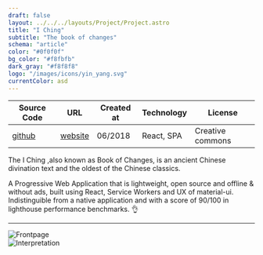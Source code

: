 ```yaml
---
draft: false
layout: ../../../layouts/Project/Project.astro
title: "I Ching"
subtitle: "The book of changes"
schema: "article"
color: "#0f0f0f"
bg_color: "#f8fbfb"
dark_gray: "#f8f8f8"
logo: "/images/icons/yin_yang.svg"
currentColor: asd
---
```


<div class="toc-contents center">

| Source Code                                    | URL                   | Created at | Technology | License          |
| ---------------------------------------------- | --------------------- | ---------- | ---------- | ---------------- |
| [github](https://github.com/barrabinfc/iching) | [website](iching.xyz) | 06/2018    | React, SPA | Creative commons |

</div>

<div class="description">

The I Ching ,also known as Book of Changes, is an ancient Chinese divination text and the oldest of the Chinese classics.

A Progressive Web Application that is lightweight, open source and offline & without ads, built using React, Service Workers and UX of material-ui. Indistinguible from a native application and with a score of 90/100 in lighthouse performance benchmarks. 👌

</div>

---

<div class="grid2 justifyCenter">
  <div class="phone-mockup">
    <div class="marvel-device iphone-x">
        <div class="notch">
          <div class="camera"></div>
          <div class="speaker"></div>
        </div>
        <div class="top-bar"></div>
        <div class="sleep"></div>
        <div class="bottom-bar"></div>
        <div class="volume"></div>
        <div class="overflow">
          <div class="shadow shadow--tr"></div>
          <div class="shadow shadow--tl"></div>
          <div class="shadow shadow--br"></div>
          <div class="shadow shadow--bl"></div>
        </div>
        <div class="inner-shadow"></div>
        <div class="screen">
          <div class="slideshow" data-time="1500" data-animation="opacity">
            <img src="/images/iching/frontpage_new.jpg" alt="Frontpage" />
          </div>
        </div>
    </div>
  </div>
  <div class="phone-mockup">
    <div class="marvel-device iphone-x">
      <div class="notch">
        <div class="camera"></div>
        <div class="speaker"></div>
      </div>
      <div class="top-bar"></div>
      <div class="sleep"></div>
      <div class="bottom-bar"></div>
      <div class="volume"></div>
      <div class="overflow">
        <div class="shadow shadow--tr"></div>
        <div class="shadow shadow--tl"></div>
        <div class="shadow shadow--br"></div>
        <div class="shadow shadow--bl"></div>
      </div>
      <div class="inner-shadow"></div>
      <div class="screen">
        <!-- Content goes here -->
        <div class="slideshow" data-time="1500" data-animation="opacity">
          <img src="/images/iching/INTERPRETATION2.jpg" alt="Interpretation" />
        </div>
      </div>
  </div>
  </div>
</div>
